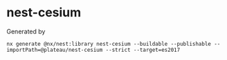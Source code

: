 # nest-cesium

Generated by

```
nx generate @nx/nest:library nest-cesium --buildable --publishable --importPath=@plateau/nest-cesium --strict --target=es2017
```
